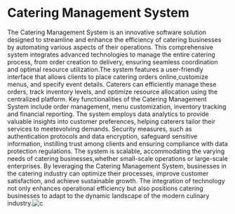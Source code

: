 # Catering Management System
The Catering Management System is an innovative software solution designed to streamline and enhance the efficiency of catering businesses by automating various aspects of their operations.
This comprehensive system integrates advanced technologies to manage the entire catering process, from order creation to delivery, ensuring seamless coordination and optimal resource utilization.The system features a user-friendly interface that allows clients to place catering orders online,customize menus, and specify event details. Caterers can efficiently manage these orders, track inventory levels, and optimize resource allocation using the centralized platform.
Key functionalities of the Catering Management System include order management, menu
customization, inventory tracking and financial reporting. The system employs data analytics to provide valuable insights into customer preferences, helping caterers tailor their services to meetevolving demands.
Security measures, such as authentication protocols and data encryption, safeguard sensitive information, instilling trust among clients and ensuring compliance with data protection regulations. The system is scalable, accommodating the varying needs of catering businesses,whether small-scale operations or large-scale enterprises.
By leveraging the Catering Management System, businesses in the catering industry can optimize their processes, improve customer satisfaction, and achieve sustainable growth. The integration of technology not only enhances operational efficiency but also positions catering businesses to adapt to the dynamic landscape of the modern culinary industry.![c](https://github.com/user-attachments/assets/21a5acf9-a51d-4003-82e9-53befc9e759a)
